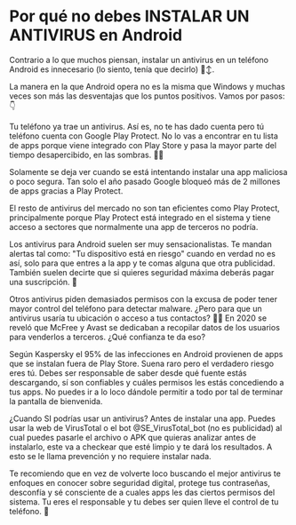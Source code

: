 # Por qué no debes INSTALAR UN ANTIVIRUS en Android

Contrario a lo que muchos piensan, instalar un antivirus en un teléfono Android es innecesario (lo siento, tenía que decirlo) 🙂‍↕️. 

La manera en la que Android opera no es la misma que Windows y muchas veces son más las desventajas que los puntos positivos. Vamos por pasos: 👇

Tu teléfono ya trae un antivirus. Así es, no te has dado cuenta pero tú teléfono cuenta con Google Play Protect. No lo vas a encontrar en tu lista de apps porque viene integrado con Play Store y pasa la mayor parte del tiempo desapercibido, en las sombras. 😶‍🌫

Solamente se deja ver cuando se está intentando instalar una app maliciosa o poco segura. Tan solo el año pasado Google bloqueó más de 2 millones de apps gracias a Play Protect.

El resto de antivirus del mercado no son tan eficientes como Play Protect, principalmente porque Play Protect está integrado en el sistema y tiene acceso a sectores que normalmente una app de terceros no podría.

Los antivirus para Android suelen ser muy sensacionalistas. Te mandan alertas tal como: "Tu dispositivo está en riesgo" cuando en verdad no es así, solo para que entres a la app y te comas alguna que otra publicidad. También suelen decirte que si quieres seguridad máxima deberás pagar una suscripción. 🫰

Otros antivirus piden demasiados permisos con la excusa de poder tener mayor control del teléfono para detectar malware. ¿Pero para que un antivirus usaría tu ubicación o acceso a tus contactos? 🤷‍♂ En 2020 se reveló que McFree y Avast se dedicaban a recopilar datos de los usuarios para venderlos a terceros. ¿Qué confianza te da eso?

Según Kaspersky el 95% de las infecciones en Android provienen de apps que se instalan fuera de Play Store. Suena raro pero el verdadero riesgo eres tú. Debes ser responsable de saber desde qué fuente estás descargando, sí son confiables y cuáles permisos les estás concediendo a tus apps. No puedes ir a lo loco dándole permitir a todo por tal de terminar la pantalla de bienvenida.

¿Cuando SI podrías usar un antivirus? Antes de instalar una app. Puedes usar la web de VirusTotal o el bot @SE_VirusTotal_bot (no es publicidad) al cual puedes pasarle el archivo o APK que quieras analizar antes de instalarlo, este va a checkear que esté limpio y te dará los resultados. A esto se le llama prevención y no requiere instalar nada.

Te recomiendo que en vez de volverte loco buscando el mejor antivirus te enfoques en conocer sobre seguridad digital, protege tus contraseñas, desconfía y sé consciente de a cuales apps les das ciertos permisos del sistema. Tu eres el responsable y tu debes ser quien lleve el control de tu teléfono. 🫵